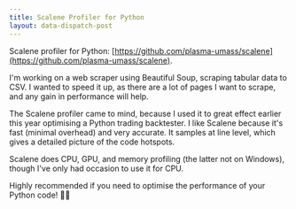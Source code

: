 ```yaml
---
title: Scalene Profiler for Python
layout: data-dispatch-post
---
```


Scalene profiler for Python: [https://github.com/plasma-umass/scalene](https://github.com/plasma-umass/scalene).

I'm working on a web scraper using Beautiful Soup, scraping tabular data to CSV. I wanted to speed it up, as there are
a lot of pages I want to scrape, and any gain in performance will help.

The Scalene profiler came to mind, because I used it to great effect earlier this year optimising a Python trading
backtester. I like Scalene because it's fast (minimal overhead) and very accurate. It samples at line level, which
gives a detailed picture of the code hotspots.

Scalene does CPU, GPU, and memory profiling (the latter not on Windows), though I've only had occasion to use it for
CPU.

Highly recommended if you need to optimise the performance of your Python code! 🐍🚀
